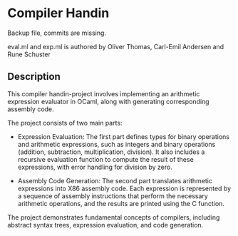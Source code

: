 # Compiler Handin

Backup file, commits are missing.

eval.ml and exp.ml is authored by Oliver Thomas, Carl-Emil Andersen and Rune Schuster

## Description

This compiler handin-project involves implementing an arithmetic expression evaluator in OCaml, along with generating corresponding assembly code. 

The project consists of two main parts:

- Expression Evaluation: The first part defines types for binary operations and arithmetic expressions, such as integers and binary operations (addition, subtraction, multiplication, division). 
It also includes a recursive evaluation function to compute the result of these expressions, with error handling for division by zero.

- Assembly Code Generation: The second part translates arithmetic expressions into X86 assembly code. Each expression is represented by a sequence of assembly instructions that perform the necessary arithmetic operations, and the results are printed using the C function.

The project demonstrates fundamental concepts of compilers, including abstract syntax trees, expression evaluation, and code generation.
